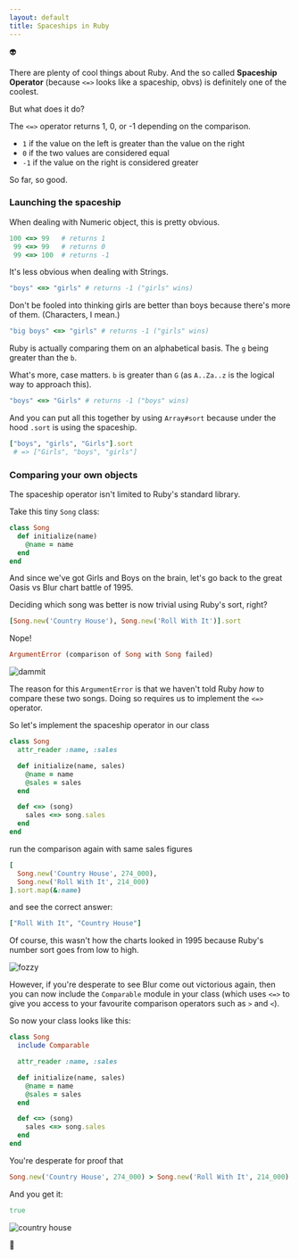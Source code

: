 ```yaml
---
layout: default
title: Spaceships in Ruby
---
```

:alien:

There are plenty of cool things about Ruby. And the so called
**Spaceship Operator** (because `<=>` looks like a spaceship, obvs)
is definitely one of the coolest.

But what does it do?

The `<=>` operator returns 1, 0, or -1 depending on the comparison.

- `1` if the value on the left is greater than the value on the right
- `0` if the two values are considered equal
- `-1` if the value on the right is considered greater

So far, so good.

### Launching the spaceship

When dealing with Numeric object, this is pretty obvious.

```ruby
100 <=> 99   # returns 1
 99 <=> 99   # returns 0
 99 <=> 100  # returns -1
```

It's less obvious when dealing with Strings.

```ruby
"boys" <=> "girls" # returns -1 ("girls" wins)
```

Don't be fooled into thinking girls are better than boys because there's more
of them. (Characters, I mean.)

```ruby
"big boys" <=> "girls" # returns -1 ("girls" wins)
```

Ruby is actually comparing them on an alphabetical basis. The `g` being greater
than the `b`.

What's more, case matters. `b` is greater than `G` (as `A..Za..z` is the logical
way to approach this).

```ruby
"boys" <=> "Girls" # returns -1 ("boys" wins)
```

And you can put all this together by using `Array#sort` because under the hood
`.sort` is using the spaceship.

```ruby
["boys", "girls", "Girls"].sort
 # => ["Girls", "boys", "girls"]
 ```

### Comparing your own objects

The spaceship operator isn't limited to Ruby's standard library.

Take this tiny `Song` class:

```ruby
class Song
  def initialize(name)
    @name = name
  end
end
```

And since we've got Girls and Boys on the brain, let's go back to the great
Oasis vs Blur chart battle of 1995.

Deciding which song was better is now trivial using Ruby's sort, right?

```ruby
[Song.new('Country House'), Song.new('Roll With It')].sort
```

Nope!

```ruby
ArgumentError (comparison of Song with Song failed)
```

![dammit](https://media.giphy.com/media/cwyEMPn54Juxi/giphy-downsized.gif)

The reason for this `ArgumentError` is that we haven't told Ruby *how* to
compare these two songs. Doing so requires us to implement the `<=>` operator.

So let's implement the spaceship operator in our class

```ruby
class Song
  attr_reader :name, :sales

  def initialize(name, sales)
    @name = name
    @sales = sales
  end

  def <=> (song)
    sales <=> song.sales
  end
end
```

run the comparison again with same sales figures

```ruby
[
  Song.new('Country House', 274_000),
  Song.new('Roll With It', 214_000)
].sort.map(&:name)
```

and see the correct answer:

```ruby
["Roll With It", "Country House"]
```

Of course, this wasn't how the charts looked in 1995 because Ruby's number sort
goes from low to high.

![fozzy](https://media.giphy.com/media/oV4DOTSXRhRMA/giphy-tumblr.gif)

However, if you're desperate to see Blur come out victorious again, then you
can now include the `Comparable` module in your class (which uses `<=>` to give
you access to your favourite comparison operators such as `>` and `<`).

So now your class looks like this:

```ruby
class Song
  include Comparable

  attr_reader :name, :sales

  def initialize(name, sales)
    @name = name
    @sales = sales
  end

  def <=> (song)
    sales <=> song.sales
  end
end
```

You're desperate for proof that

```ruby
Song.new('Country House', 274_000) > Song.new('Roll With It', 214_000)
```
And you get it:

```ruby
true
```

![country house](https://media.giphy.com/media/pJyHYefeyuFhe/giphy.gif)

:ocean:
